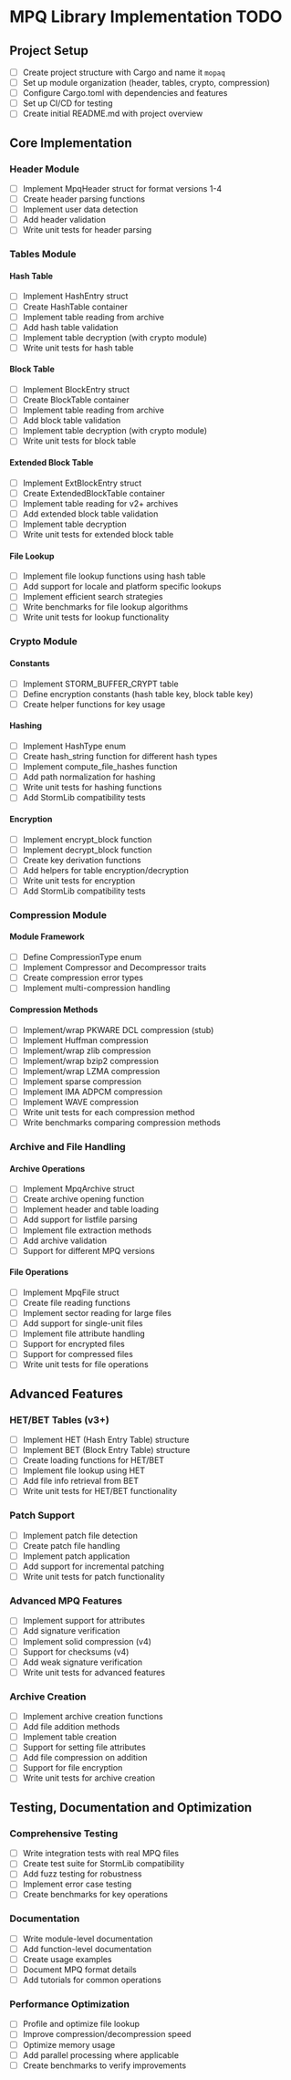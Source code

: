 # MPQ Library Implementation TODO

## Project Setup

- [ ] Create project structure with Cargo and name it `mopaq`
- [ ] Set up module organization (header, tables, crypto, compression)
- [ ] Configure Cargo.toml with dependencies and features
- [ ] Set up CI/CD for testing
- [ ] Create initial README.md with project overview

## Core Implementation

### Header Module

- [ ] Implement MpqHeader struct for format versions 1-4
- [ ] Create header parsing functions
- [ ] Implement user data detection
- [ ] Add header validation
- [ ] Write unit tests for header parsing

### Tables Module

#### Hash Table

- [ ] Implement HashEntry struct
- [ ] Create HashTable container
- [ ] Implement table reading from archive
- [ ] Add hash table validation
- [ ] Implement table decryption (with crypto module)
- [ ] Write unit tests for hash table

#### Block Table

- [ ] Implement BlockEntry struct
- [ ] Create BlockTable container
- [ ] Implement table reading from archive
- [ ] Add block table validation
- [ ] Implement table decryption (with crypto module)
- [ ] Write unit tests for block table

#### Extended Block Table

- [ ] Implement ExtBlockEntry struct
- [ ] Create ExtendedBlockTable container
- [ ] Implement table reading for v2+ archives
- [ ] Add extended block table validation
- [ ] Implement table decryption
- [ ] Write unit tests for extended block table

#### File Lookup

- [ ] Implement file lookup functions using hash table
- [ ] Add support for locale and platform specific lookups
- [ ] Implement efficient search strategies
- [ ] Write benchmarks for file lookup algorithms
- [ ] Write unit tests for lookup functionality

### Crypto Module

#### Constants

- [ ] Implement STORM_BUFFER_CRYPT table
- [ ] Define encryption constants (hash table key, block table key)
- [ ] Create helper functions for key usage

#### Hashing

- [ ] Implement HashType enum
- [ ] Create hash_string function for different hash types
- [ ] Implement compute_file_hashes function
- [ ] Add path normalization for hashing
- [ ] Write unit tests for hashing functions
- [ ] Add StormLib compatibility tests

#### Encryption

- [ ] Implement encrypt_block function
- [ ] Implement decrypt_block function
- [ ] Create key derivation functions
- [ ] Add helpers for table encryption/decryption
- [ ] Write unit tests for encryption
- [ ] Add StormLib compatibility tests

### Compression Module

#### Module Framework

- [ ] Define CompressionType enum
- [ ] Implement Compressor and Decompressor traits
- [ ] Create compression error types
- [ ] Implement multi-compression handling

#### Compression Methods

- [ ] Implement/wrap PKWARE DCL compression (stub)
- [ ] Implement Huffman compression
- [ ] Implement/wrap zlib compression
- [ ] Implement/wrap bzip2 compression
- [ ] Implement/wrap LZMA compression
- [ ] Implement sparse compression
- [ ] Implement IMA ADPCM compression
- [ ] Implement WAVE compression
- [ ] Write unit tests for each compression method
- [ ] Write benchmarks comparing compression methods

### Archive and File Handling

#### Archive Operations

- [ ] Implement MpqArchive struct
- [ ] Create archive opening function
- [ ] Implement header and table loading
- [ ] Add support for listfile parsing
- [ ] Implement file extraction methods
- [ ] Add archive validation
- [ ] Support for different MPQ versions

#### File Operations

- [ ] Implement MpqFile struct
- [ ] Create file reading functions
- [ ] Implement sector reading for large files
- [ ] Add support for single-unit files
- [ ] Implement file attribute handling
- [ ] Support for encrypted files
- [ ] Support for compressed files
- [ ] Write unit tests for file operations

## Advanced Features

### HET/BET Tables (v3+)

- [ ] Implement HET (Hash Entry Table) structure
- [ ] Implement BET (Block Entry Table) structure
- [ ] Create loading functions for HET/BET
- [ ] Implement file lookup using HET
- [ ] Add file info retrieval from BET
- [ ] Write unit tests for HET/BET functionality

### Patch Support

- [ ] Implement patch file detection
- [ ] Create patch file handling
- [ ] Implement patch application
- [ ] Add support for incremental patching
- [ ] Write unit tests for patch functionality

### Advanced MPQ Features

- [ ] Implement support for attributes
- [ ] Add signature verification
- [ ] Implement solid compression (v4)
- [ ] Support for checksums (v4)
- [ ] Add weak signature verification
- [ ] Write unit tests for advanced features

### Archive Creation

- [ ] Implement archive creation functions
- [ ] Add file addition methods
- [ ] Implement table creation
- [ ] Support for setting file attributes
- [ ] Add file compression on addition
- [ ] Support for file encryption
- [ ] Write unit tests for archive creation

## Testing, Documentation and Optimization

### Comprehensive Testing

- [ ] Write integration tests with real MPQ files
- [ ] Create test suite for StormLib compatibility
- [ ] Add fuzz testing for robustness
- [ ] Implement error case testing
- [ ] Create benchmarks for key operations

### Documentation

- [ ] Write module-level documentation
- [ ] Add function-level documentation
- [ ] Create usage examples
- [ ] Document MPQ format details
- [ ] Add tutorials for common operations

### Performance Optimization

- [ ] Profile and optimize file lookup
- [ ] Improve compression/decompression speed
- [ ] Optimize memory usage
- [ ] Add parallel processing where applicable
- [ ] Create benchmarks to verify improvements
